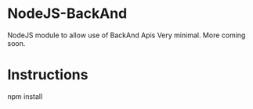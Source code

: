 # NodeJS-BackAnd
NodeJS module to allow use of BackAnd Apis
Very minimal. More coming soon.

# Instructions
npm install
